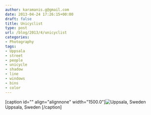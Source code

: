 ```yaml
---
author: karamanis.g@gmail.com
date: 2013-04-24 17:26:15+00:00
draft: false
title: Unicyclist
type: post
url: /blog/2013/4/unicyclist
categories:
- Photography
tags:
- Uppsala
- street
- people
- unicycle
- shadow
- line
- windows
- bins
- color
---
```


[caption id="" align="alignnone" width="1500.0"]![ Uppsala, Sweden ](/images/2013-04-24-20134unicyclist/20130424-R0010374.jpg)
 Uppsala, Sweden [/caption]
